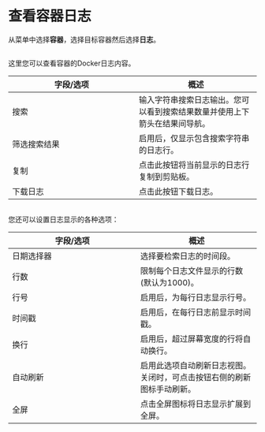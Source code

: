 # 查看容器日志

从菜单中选择**容器**，选择目标容器然后选择**日志**。

<figure><img src="../..//assets/2.30-containers-logs.gif" alt=""><figcaption></figcaption></figure>

这里您可以查看容器的Docker日志内容。

<table><thead><tr><th width="241">字段/选项</th><th>概述</th></tr></thead><tbody><tr><td>搜索</td><td>输入字符串搜索日志输出。您可以看到搜索结果数量并使用上下箭头在结果间导航。</td></tr><tr><td>筛选搜索结果</td><td>启用后，仅显示包含搜索字符串的日志行。</td></tr><tr><td>复制</td><td>点击此按钮将当前显示的日志行复制到剪贴板。</td></tr><tr><td>下载日志</td><td>点击此按钮下载日志。</td></tr></tbody></table>

<figure><img src="../..//assets/2.17-containers-logs-search.png" alt=""><figcaption></figcaption></figure>

您还可以设置日志显示的各种选项：

<table><thead><tr><th width="244">字段/选项</th><th>概述</th></tr></thead><tbody><tr><td>日期选择器</td><td>选择要检索日志的时间段。</td></tr><tr><td>行数</td><td>限制每个日志文件显示的行数(默认为1000)。</td></tr><tr><td>行号</td><td>启用后，为每行日志显示行号。</td></tr><tr><td>时间戳</td><td>启用后，在每行日志前显示时间戳。</td></tr><tr><td>换行</td><td>启用后，超过屏幕宽度的行将自动换行。</td></tr><tr><td>自动刷新</td><td>启用此选项自动刷新日志视图。关闭时，可点击按钮右侧的刷新图标手动刷新。</td></tr><tr><td>全屏</td><td>点击全屏图标将日志显示扩展到全屏。</td></tr></tbody></table>

<figure><img src="../..//assets/2.30-containers-logs-options.png" alt=""><figcaption></figcaption></figure>

